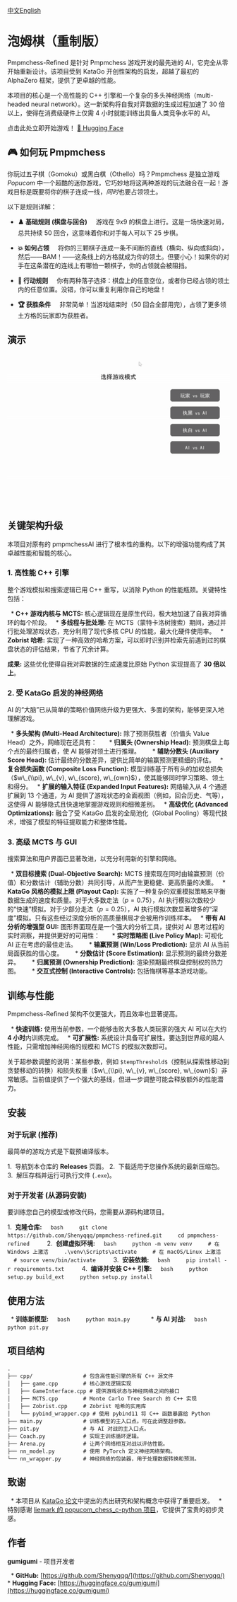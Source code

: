 [中文](https://github.com/Shenyqqq/pmpmchess-refined/blob/master/README.md.zh)[English](https://github.com/Shenyqqq/pmpmchess-refined/blob/master/README.md)
# 泡姆棋（重制版）

Pmpmchess-Refined 是针对 Pmpmchess 游戏开发的最先进的 AI，它完全从零开始重新设计。该项目受到 KataGo 开创性架构的启发，超越了最初的 AlphaZero 框架，提供了更卓越的性能。

本项目的核心是一个高性能的 C++ 引擎和一个复杂的多头神经网络（multi-headed neural network）。这一新架构将自我对弈数据的生成过程加速了 30 倍以上，使得在消费级硬件上仅需 4 小时就能训练出具备人类竞争水平的 AI。

点击此处立即开始游戏！
[🤗 Hugging Face](https://huggingface.co/spaces/gumigumi/pmpmchess)

## 🎮 如何玩 Pmpmchess

你玩过五子棋（Gomoku）或黑白棋（Othello）吗？Pmpmchess 是独立游戏 *Popucom* 中一个超酷的迷你游戏，它巧妙地将这两种游戏的玩法融合在一起！游戏目标是既要将你的棋子连成一线，*同时*也要占领领土。

以下是规则详解：

  * **♟️ 基础规则 (棋盘与回合)**
        游戏在 9x9 的棋盘上进行。这是一场快速对局，总共持续 50 回合，这意味着你和对手每人可以下 25 步棋。

  * **💥 如何占领**
        将你的三颗棋子连成一条不间断的直线（横向、纵向或斜向），然后——BAM！——这条线上的方格就成为你的领土。但要小心！如果你的对手在这条潜在的连线上有哪怕一颗棋子，你的占领就会被阻挡。

  * **🤔 行动规则**
        你有两种落子选择：棋盘上的任意空位，或者你已经占领的领土内的任意位置。没错，你可以重复利用你自己的地盘！

  * **🏆 获胜条件**
        非常简单！当游戏结束时（50 回合全部用完），占领了更多领土方格的玩家即为获胜者。

## 演示
![gif](https://raw.githubusercontent.com/Shenyqqq/pmpmchess-refined/master/gif/1.gif)
## 关键架构升级

本项目对原有的 pmpmchessAI 进行了根本性的重构。以下的增强功能构成了其卓越性能和智能的核心。

### 1\. 高性能 C++ 引擎

整个游戏模拟和搜索逻辑已用 C++ 重写，以消除 Python 的性能瓶颈。关键特性包括：

  \* **C++ 游戏内核与 MCTS:** 核心逻辑现在是原生代码，极大地加速了自我对弈循环的每个阶段。
  \* **多线程与批处理:** 在 MCTS（蒙特卡洛树搜索）期间，通过并行批处理游戏状态，充分利用了现代多核 CPU 的性能，最大化硬件使用率。
  \* **Zobrist 哈希:** 实现了一种高效的哈希方案，可以即时识别并检索先前遇到过的棋盘状态的评估结果，节省了冗余计算。

**成果:** 这些优化使得自我对弈数据的生成速度比原始 Python 实现提高了 **30 倍以上**。

### 2\. 受 KataGo 启发的神经网络

AI 的“大脑”已从简单的策略价值网络升级为更强大、多面的架构，能够更深入地理解游戏。

  \* **多头架构 (Multi-Head Architecture):** 除了预测获胜者（价值头 Value Head）之外，网络现在还具有：
      \* **归属头 (Ownership Head):** 预测棋盘上每个点的最终归属者，使 AI 能够对领土进行推理。
      \* **辅助分数头 (Auxiliary Score Head):** 估计最终的分数差异，提供比简单的输赢预测更精细的评估。
  \* **复合损失函数 (Composite Loss Function):** 模型训练基于所有头的加权总损失（$w\_{\\pi}, w\_{v}, w\_{score}, w\_{own}$），使其能够同时学习策略、领土和得分。
  \* **扩展的输入特征 (Expanded Input Features):** 网络输入从 4 个通道扩展到 13 个通道，为 AI 提供了游戏状态的全面视图（例如，回合历史、气等），这使得 AI 能够隐式且快速地掌握游戏规则和细微差别。
  \* **高级优化 (Advanced Optimizations):** 融合了受 KataGo 启发的全局池化（Global Pooling）等现代技术，增强了模型的特征提取能力和整体性能。

### 3\. 高级 MCTS 与 GUI

搜索算法和用户界面已显著改进，以充分利用新的引擎和网络。

  \* **双目标搜索 (Dual-Objective Search):** MCTS 搜索现在同时由输赢预测（价值）和分数估计（辅助分数）共同引导，从而产生更稳健、更高质量的决策。
  \* **KataGo 风格的模拟上限 (Playout Cap):** 实施了一种复杂的双重模拟策略来平衡数据生成的速度和质量。对于大多数走法（$p=0.75$），AI 执行模拟次数较少的“快速”模拟。对于少部分走法（$p=0.25$），AI 执行模拟次数显著增多的“深度”模拟。只有这些经过深度分析的高质量棋局才会被用作训练样本。
  \* **带有 AI 分析的增强型 GUI:** 图形界面现在是一个强大的分析工具，提供对 AI 思考过程的实时洞察，并提供更好的可用性：
      \* **实时策略图 (Live Policy Map):** 可视化 AI 正在考虑的最佳走法。
      \* **输赢预测 (Win/Loss Prediction):** 显示 AI 从当前局面获胜的信心度。
      \* **分数估计 (Score Estimation):** 显示预测的最终分数差异。
      \* **归属预测 (Ownership Prediction):** 渲染预期最终棋盘控制权的热力图。
      \* **交互式控制 (Interactive Controls):** 包括悔棋等基本游戏功能。

## 训练与性能

Pmpmchess-Refined 架构不仅更强大，而且效率也显著提高。

  \* **快速训练:** 使用当前参数，一个能够击败大多数人类玩家的强大 AI 可以在大约 **4 小时**内训练完成。
  \* **可扩展性:** 系统设计具备可扩展性。要达到世界级的超人性能，只需增加神经网络的规模和 MCTS 的模拟次数即可。

关于超参数调整的说明：某些参数，例如 `$tempThreshold$`（控制从探索性移动到贪婪移动的转换）和损失权重（$w\_{\\pi}, w\_{v}, w\_{score}, w\_{own}$）非常敏感。当前值提供了一个强大的基线，但进一步调整可能会释放额外的性能潜力。

## 安装

### 对于玩家 (推荐)

最简单的游戏方式是下载预编译版本。

1.  导航到本仓库的 **Releases** 页面。
2.  下载适用于您操作系统的最新压缩包。
3.  解压存档并运行可执行文件 (`.exe`)。

### 对于开发者 (从源码安装)

要训练您自己的模型或修改代码，您需要从源码构建项目。

1.  **克隆仓库:**
    ` bash     git clone https://github.com/Shenyqqq/pmpmchess-refined.git     cd pmpmchess-refined      `
2.  **创建虚拟环境:**
    ` bash     python -m venv venv     # 在 Windows 上激活     .\venv\Scripts\activate     # 在 macOS/Linux 上激活     # source venv/bin/activate      `
3.  **安装依赖:**
    ` bash     pip install -r requirements.txt      `
4.  **编译并安装 C++ 引擎:**
    ` bash     python setup.py build_ext     python setup.py install      `

## 使用方法

  \* **训练新模型:**
    ` bash     python main.py      `
  \* **与 AI 对战:**
    ` bash     python pit.py      `

## 项目结构

```
.
├── cpp/                # 包含高性能引擎的所有 C++ 源文件
│   ├── game.cpp        # 核心游戏逻辑实现
│   ├── GameInterface.cpp # 提供游戏状态与神经网络之间的接口
│   ├── MCTS.cpp        # Monte Carlo Tree Search 的 C++ 实现
│   ├── Zobrist.cpp     # Zobrist 哈希的实用库
│   └── pybind_wrapper.cpp # 使用 pybind11 将 C++ 函数暴露给 Python
├── main.py             # 训练模型的主入口点。可在此调整超参数。
├── pit.py              # 与 AI 对战的主入口点。
├── Coach.py            # 实现主训练循环逻辑。
├── Arena.py            # 让两个网络相互对战以评估性能。
├── nn_model.py         # 使用 PyTorch 定义神经网络架构。
└── nn_wrapper.py       # 神经网络的包装器，用于处理数据转换和预测。
```

## 致谢

  \* 本项目从 [KataGo 论文](https://arxiv.org/abs/1902.10565)中提出的杰出研究和架构概念中获得了重要启发。
  \* 特别感谢 [liemark 的 popucom\_chess\_c-python 项目](https://www.google.com/search?q=https://github.com/liemark/popucom_chess_c-python)，它提供了宝贵的初步灵感。

## 作者

**gumigumi** - 项目开发者

  \* **GitHub:** [https://github.com/Shenyqqq/](https://github.com/Shenyqqq/)
  \* **Hugging Face:** [https://huggingface.co/gumigumi](https://huggingface.co/gumigumi)
